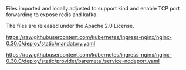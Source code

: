 <!--
# Copyright IBM Corporation 2020,2023
#
# Licensed under the Apache License, Version 2.0 (the "License");
# you may not use this file except in compliance with the License.
# You may obtain a copy of the License at
#
#     http://www.apache.org/licenses/LICENSE-2.0
#
# Unless required by applicable law or agreed to in writing, software
# distributed under the License is distributed on an "AS IS" BASIS,
# WITHOUT WARRANTIES OR CONDITIONS OF ANY KIND, either express or implied.
# See the License for the specific language governing permissions and
# limitations under the License.
-->

Files imported and locally adjusted to support kind and enable TCP
port forwarding to expose redis and kafka.

The files are released under the Apache 2.0 License.

https://raw.githubusercontent.com/kubernetes/ingress-nginx/nginx-0.30.0/deploy/static/mandatory.yaml

https://raw.githubusercontent.com/kubernetes/ingress-nginx/nginx-0.30.0/deploy/static/provider/baremetal/service-nodeport.yaml
